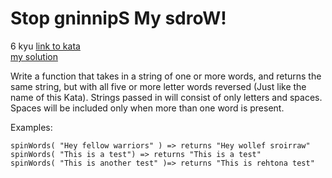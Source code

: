 # Stop gninnipS My sdroW!
6 kyu
[link to kata](https://www.codewars.com/kata/5264d2b162488dc400000001/javascript)
<br>
[my solution](./kata.js)

Write a function that takes in a string of one or more words, and returns the same string, but with all five or more letter words reversed (Just like the name of this Kata). Strings passed in will consist of only letters and spaces. Spaces will be included only when more than one word is present.

Examples:
```
spinWords( "Hey fellow warriors" ) => returns "Hey wollef sroirraw" 
spinWords( "This is a test") => returns "This is a test" 
spinWords( "This is another test" )=> returns "This is rehtona test"
```